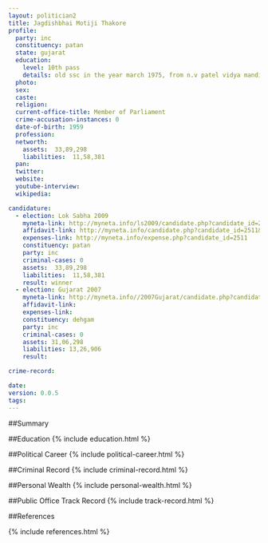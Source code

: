 ```yaml
---
layout: politician2
title: Jagdishbhai Motiji Thakore
profile: 
  party: inc
  constituency: patan
  state: gujarat
  education: 
    level: 10th pass
    details: old ssc in the year march 1975, from n.v patel vidya mandir , naroda
  photo: 
  sex: 
  caste: 
  religion: 
  current-office-title: Member of Parliament
  crime-accusation-instances: 0
  date-of-birth: 1959
  profession: 
  networth: 
    assets:  33,89,298
    liabilities:  11,58,381
  pan: 
  twitter: 
  website: 
  youtube-interview: 
  wikipedia: 

candidature: 
  - election: Lok Sabha 2009
    myneta-link: http://myneta.info/ls2009/candidate.php?candidate_id=2511
    affidavit-link: http://myneta.info/candidate.php?candidate_id=2511&scan=original
    expenses-link: http://myneta.info/expense.php?candidate_id=2511
    constituency: patan 
    party: inc
    criminal-cases: 0
    assets:  33,89,298
    liabilities:  11,58,381
    result: winner 
  - election: Gujarat 2007
    myneta-link: http://myneta.info//2007Gujarat/candidate.php?candidate_id=516
    affidavit-link: 
    expenses-link: 
    constituency: dehgam 
    party: inc
    criminal-cases: 0
    assets: 31,06,298
    liabilities: 13,26,906
    result:  

crime-record: 

date: 
version: 0.0.5
tags: 
---
```

##Summary


##Education
{% include education.html %}


##Political Career
{% include political-career.html %}


##Criminal Record
{% include criminal-record.html %}


##Personal Wealth
{% include personal-wealth.html %}


##Public Office Track Record
{% include track-record.html %}


##References


{% include references.html %}